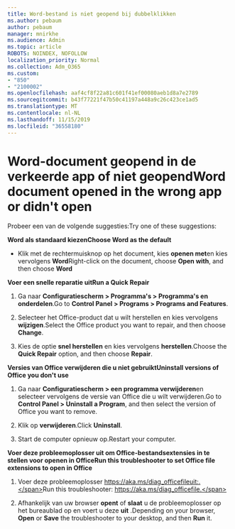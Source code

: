 ```yaml
---
title: Word-bestand is niet geopend bij dubbelklikken
ms.author: pebaum
author: pebaum
manager: mnirkhe
ms.audience: Admin
ms.topic: article
ROBOTS: NOINDEX, NOFOLLOW
localization_priority: Normal
ms.collection: Adm_O365
ms.custom:
- "850"
- "2100002"
ms.openlocfilehash: aaf4cf8f22a81c601f41ef00080aeb1d8a7e2789
ms.sourcegitcommit: b43f77221f47b50c41197a448a9c26c423ce1ad5
ms.translationtype: MT
ms.contentlocale: nl-NL
ms.lasthandoff: 11/15/2019
ms.locfileid: "36558180"
---
```

# <a name="word-document-opened-in-the-wrong-app-or-didnt-open"></a><span data-ttu-id="a1540-102">Word-document geopend in de verkeerde app of niet geopend</span><span class="sxs-lookup"><span data-stu-id="a1540-102">Word document opened in the wrong app or didn't open</span></span>

<span data-ttu-id="a1540-103">Probeer een van de volgende suggesties:</span><span class="sxs-lookup"><span data-stu-id="a1540-103">Try one of these suggestions:</span></span>

<span data-ttu-id="a1540-104">**Word als standaard kiezen**</span><span class="sxs-lookup"><span data-stu-id="a1540-104">**Choose Word as the default**</span></span>

- <span data-ttu-id="a1540-105">Klik met de rechtermuisknop op het document, kies **openen met**en kies vervolgens **Word**</span><span class="sxs-lookup"><span data-stu-id="a1540-105">Right-click on the document, choose **Open with**, and then choose **Word**</span></span>

<span data-ttu-id="a1540-106">**Voer een snelle reparatie uit**</span><span class="sxs-lookup"><span data-stu-id="a1540-106">**Run a Quick Repair**</span></span>

1. <span data-ttu-id="a1540-107">Ga naar **Configuratiescherm > Programma's > Programma's en onderdelen**.</span><span class="sxs-lookup"><span data-stu-id="a1540-107">Go to **Control Panel > Programs > Programs and Features**.</span></span>

2. <span data-ttu-id="a1540-108">Selecteer het Office-product dat u wilt herstellen en kies vervolgens **wijzigen**.</span><span class="sxs-lookup"><span data-stu-id="a1540-108">Select the Office product you want to repair, and then choose **Change**.</span></span>

3. <span data-ttu-id="a1540-109">Kies de optie **snel herstellen** en kies vervolgens **herstellen**.</span><span class="sxs-lookup"><span data-stu-id="a1540-109">Choose the **Quick Repair** option, and then choose **Repair**.</span></span>

<span data-ttu-id="a1540-110">**Versies van Office verwijderen die u niet gebruikt**</span><span class="sxs-lookup"><span data-stu-id="a1540-110">**Uninstall versions of Office you don't use**</span></span>

1. <span data-ttu-id="a1540-111">Ga naar **Configuratiescherm > een programma verwijderen**en selecteer vervolgens de versie van Office die u wilt verwijderen.</span><span class="sxs-lookup"><span data-stu-id="a1540-111">Go to **Control Panel > Uninstall a Program**, and then select the version of Office you want to remove.</span></span>

2. <span data-ttu-id="a1540-112">Klik op **verwijderen**.</span><span class="sxs-lookup"><span data-stu-id="a1540-112">Click **Uninstall**.</span></span>

3. <span data-ttu-id="a1540-113">Start de computer opnieuw op.</span><span class="sxs-lookup"><span data-stu-id="a1540-113">Restart your computer.</span></span>

<span data-ttu-id="a1540-114">**Voer deze probleemoplosser uit om Office-bestandsextensies in te stellen voor openen in Office**</span><span class="sxs-lookup"><span data-stu-id="a1540-114">**Run this troubleshooter to set Office file extensions to open in Office**</span></span>

1. <span data-ttu-id="a1540-115">Voer deze probleemoplosser https://aka.ms/diag_officefileuit:.</span><span class="sxs-lookup"><span data-stu-id="a1540-115">Run this troubleshooter: https://aka.ms/diag_officefile.</span></span>

2. <span data-ttu-id="a1540-116">Afhankelijk van uw browser **opent** of **slaat** u de probleemoplosser op het bureaublad op en voert u deze **uit** .</span><span class="sxs-lookup"><span data-stu-id="a1540-116">Depending on your browser, **Open** or **Save** the troubleshooter to your desktop, and then **Run** it.</span></span>
